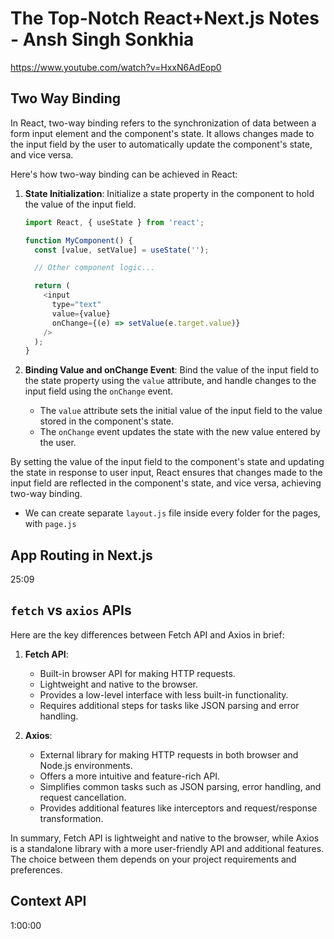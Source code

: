 # The Top-Notch React+Next.js Notes - Ansh Singh Sonkhia

https://www.youtube.com/watch?v=HxxN6AdEop0

## Two Way Binding

In React, two-way binding refers to the synchronization of data between a form input element and the component's state. It allows changes made to the input field by the user to automatically update the component's state, and vice versa. 

Here's how two-way binding can be achieved in React:

1. **State Initialization**: Initialize a state property in the component to hold the value of the input field.

   ```javascript
   import React, { useState } from 'react';

   function MyComponent() {
     const [value, setValue] = useState('');

     // Other component logic...

     return (
       <input
         type="text"
         value={value}
         onChange={(e) => setValue(e.target.value)}
       />
     );
   }
   ```

2. **Binding Value and onChange Event**: Bind the value of the input field to the state property using the `value` attribute, and handle changes to the input field using the `onChange` event.

   - The `value` attribute sets the initial value of the input field to the value stored in the component's state.
   - The `onChange` event updates the state with the new value entered by the user.

By setting the value of the input field to the component's state and updating the state in response to user input, React ensures that changes made to the input field are reflected in the component's state, and vice versa, achieving two-way binding.

- We can create separate `layout.js` file inside every folder for the pages, with `page.js`

## App Routing in Next.js

25:09

## `fetch` vs `axios` APIs

Here are the key differences between Fetch API and Axios in brief:

1. **Fetch API**:
   - Built-in browser API for making HTTP requests.
   - Lightweight and native to the browser.
   - Provides a low-level interface with less built-in functionality.
   - Requires additional steps for tasks like JSON parsing and error handling.

2. **Axios**:
   - External library for making HTTP requests in both browser and Node.js environments.
   - Offers a more intuitive and feature-rich API.
   - Simplifies common tasks such as JSON parsing, error handling, and request cancellation.
   - Provides additional features like interceptors and request/response transformation.

In summary, Fetch API is lightweight and native to the browser, while Axios is a standalone library with a more user-friendly API and additional features. The choice between them depends on your project requirements and preferences.

## Context API

1:00:00
